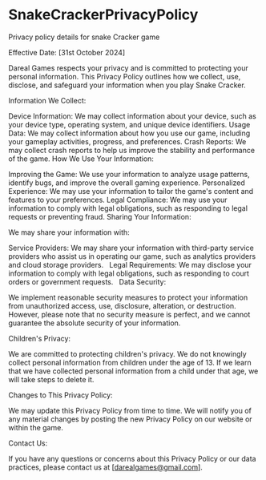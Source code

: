 # SnakeCrackerPrivacyPolicy
Privacy policy details for snake Cracker game

 Effective Date: [31st October 2024]

Dareal Games respects your privacy and is committed to protecting your personal information. This Privacy Policy outlines how we collect, use, disclose, and safeguard your information when you play Snake Cracker.   

Information We Collect:

Device Information: We may collect information about your device, such as your device type, operating system, and unique device identifiers.
Usage Data: We may collect information about how you use our game, including your gameplay activities, progress, and preferences.
Crash Reports: We may collect crash reports to help us improve the stability and performance of the game.
How We Use Your Information:

Improving the Game: We use your information to analyze usage patterns, identify bugs, and improve the overall gaming experience.
Personalized Experience: We may use your information to tailor the game's content and features to your preferences.
Legal Compliance: We may use your information to comply with legal obligations, such as responding to legal requests or preventing fraud.
Sharing Your Information:

We may share your information with:

Service Providers: We may share your information with third-party service providers who assist us in operating our game, such as analytics providers and cloud storage providers.   
Legal Requirements: We may disclose your information to comply with legal obligations, such as responding to court orders or government requests.   
Data Security:

We implement reasonable security measures to protect your information from unauthorized access, use, disclosure, alteration, or destruction. However, please note that no security measure is perfect, and we cannot guarantee the absolute security of your information.   

Children's Privacy:

We are committed to protecting children's privacy. We do not knowingly collect personal information from children under the age of 13. If we learn that we have collected personal information from a child under that age, we will take steps to delete it. 

Changes to This Privacy Policy:

We may update this Privacy Policy from time to time. We will notify you of any material changes by posting the new Privacy Policy on our website or within the game.   

Contact Us:

If you have any questions or concerns about this Privacy Policy or our data practices, please contact us at [darealgames@gmail.com].   

